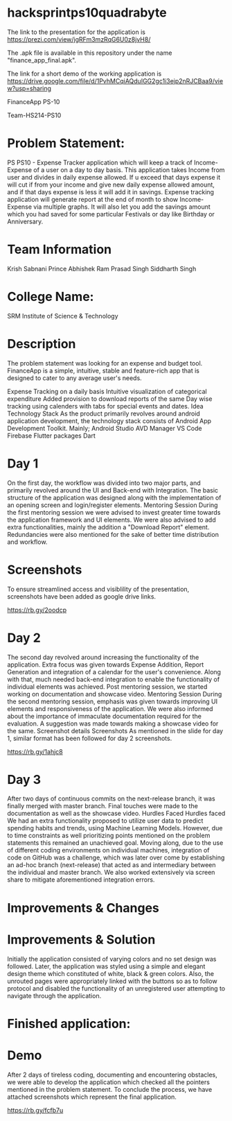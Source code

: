 # hacksprintps10quadrabyte

The link to the presentation for the application is https://prezi.com/view/jgRFm3mzRqG6U0z8jvH8/

The .apk file is available in this repository under the name "finance_app_final.apk".

The link for a short demo of the working application is https://drive.google.com/file/d/1PvhMCqiAQduIGG2gc1i3ejp2nRJCBaa9/view?usp=sharing



FinanceApp
PS-10

Team-HS214-PS10

# Problem Statement:
PS
PS10 - Expense Tracker application which will keep a track of Income-Expense of a user on a day to day basis. This application takes Income from user and divides in daily expense allowed. If u exceed that days expense it will cut if from your income and give new daily expense allowed amount, and if that days expense is less it will add it in savings. Expense tracking application will generate report at the end of month to show Income-Expense via multiple graphs. It will also let you add the savings amount which you
had saved for some particular Festivals or day like Birthday or Anniversary.

# Team Information
Krish Sabnani
Prince Abhishek
Ram Prasad Singh
Siddharth Singh

# College Name:
SRM Institute of Science & Technology

# Description
The problem statement was looking for an expense and budget tool. FinanceApp is a simple, intuitive, stable and feature-rich app that is designed to cater to any average user's needs.

Expense Tracking on a daily basis
Intuitive visualization of categorical expenditure
Added provision to download reports of the same
Day wise tracking using calenders with tabs for special events and dates.
Idea
Technology Stack
As the product primarily revolves around android application development, the technology stack consists of Android App Development Toolkit. Mainly;
Android Studio
AVD Manager
VS Code
Firebase
Flutter packages
Dart
# Day 1

On the first day, the workflow was divided into two major parts, and primarily revolved around the UI and Back-end with Integration.
The basic structure of the application was designed along with the implementation of an opening screen and login/register elements.
Mentoring Session
During the first mentoring session we were advised to invest greater time towards the application framework and UI elements.
We were also advised to add extra functionalities, mainly the addition a "Download Report" element.
Redundancies were also mentioned for the sake of better time distribution and workflow.
# Screenshots

To ensure streamlined access and visiblility of the presentation, screenshots have been added as google drive links.

https://rb.gy/2oodcp


# Day 2
The second day revolved around increasing the functionality of the application.
Extra focus was given towards Expense Addition, Report Generation and integration of a calendar for the user's convenience.
Along with that, much needed back-end integration to enable the functionality of individual elements was achieved.
Post mentoring session, we started working on documentation and showcase video.
Mentoring Session
During the second mentoring session, emphasis was given towards improving UI elements and responsiveness of the application.
We were also informed about the importance of immaculate documentation required for the evaluation.
A suggestion was made towards making a showcase video for the same.
Screenshot details
Screenshots
As mentioned in the slide for day 1, similar format has been followed for day 2 screenshots.

https://rb.gy/1ahjc8

# Day 3
After two days of continuous commits on the next-release branch, it was finally merged with master branch.
Final touches were made to the documentation as well as the showcase video.
Hurdles Faced
Hurdles faced
We had an extra functionality proposed to utilize user data to predict spending habits and trends, using Machine Learning Models.
However, due to time constraints as well prioritizing points mentioned on the problem statements this remained an unachieved goal.
Moving along, due to the use of different coding environments on individual machines, integration of code on GitHub was a challenge, which was later over come by establishing an ad-hoc branch (next-release) that acted as and intermediary between the individual and master branch.
We also worked extensively via screen share to mitigate aforementioned integration errors.

# Improvements & Changes
# Improvements & Solution

Initially the application consisted of varying colors and no set design was followed.
Later, the application was styled using a simple and elegant design theme which constituted of white, black & green colors.
Also, the unrouted pages were appropriately linked with the buttons so as to follow protocol and disabled the functionality of an unregistered user attempting to navigate through the application.

# Finished application:
# Demo
After 2 days of tireless coding, documenting and encountering obstacles, we were able to develop the application which checked all the pointers mentioned in the problem statement. To conclude the process, we have attached screenshots which represent the final application.

https://rb.gy/fcfb7u
